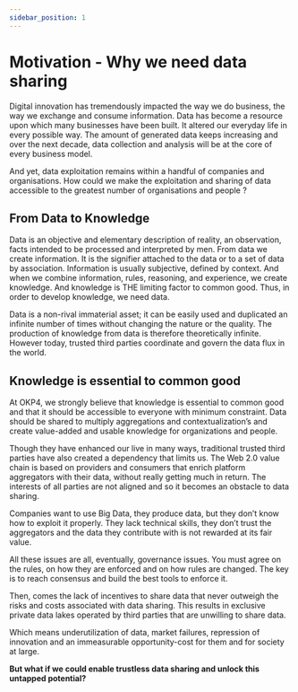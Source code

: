 ```yaml
---
sidebar_position: 1
---
```


# Motivation - Why we need data sharing

Digital innovation has tremendously impacted the way we do business, the way we exchange and consume information. Data has become a resource upon which many businesses have been built. It altered our everyday life in every possible way. The amount of generated data keeps increasing and over the next decade, data collection and analysis will be at the core of every business model.

And yet, data exploitation remains within a handful of companies and organisations. How could we make the exploitation and sharing of data accessible to the greatest number of organisations and people ?

## From Data to Knowledge

Data is an objective and elementary description of reality, an observation, facts intended to be processed and interpreted by men. From data we create information. It is the signifier attached to the data or to a set of data by association. Information is usually subjective, defined by context. And when we combine information, rules, reasoning, and experience, we create knowledge. And knowledge is THE limiting factor to common good. Thus, in order to develop knowledge, we need data.

Data is a non-rival immaterial asset; it can be easily used and duplicated an infinite number of times without changing the nature or the quality. The production of knowledge from data is therefore theoretically infinite. However today, trusted third parties coordinate and govern the data flux in the world.

## Knowledge is essential to common good

At OKP4, we strongly believe that knowledge is essential to common good and that it should be accessible to everyone with minimum constraint. Data should be shared to multiply aggregations and contextualization’s and create value-added and usable knowledge for organizations and people.

Though they have enhanced our live in many ways, traditional trusted third parties have also created a dependency that limits us. The Web 2.0 value chain is based on providers and consumers that enrich platform aggregators with their data, without really getting much in return. The interests of all parties are not aligned and so it becomes an obstacle to data sharing.

Companies want to use Big Data, they produce data, but they don’t know how to exploit it properly. They lack technical skills, they don’t trust the aggregators and the data they contribute with is not rewarded at its fair value.

All these issues are all, eventually, governance issues. You must agree on the rules, on how they are enforced and on how rules are changed. The key is to reach consensus and build the best tools to enforce it.

Then, comes the lack of incentives to share data that never outweigh the risks and costs associated with data sharing. This results in exclusive private data lakes operated by third parties that are unwilling to share data.

Which means underutilization of data, market failures, repression of innovation and an immeasurable opportunity-cost for them and for society at large.

**But what if we could enable trustless data sharing and unlock this untapped potential?**
